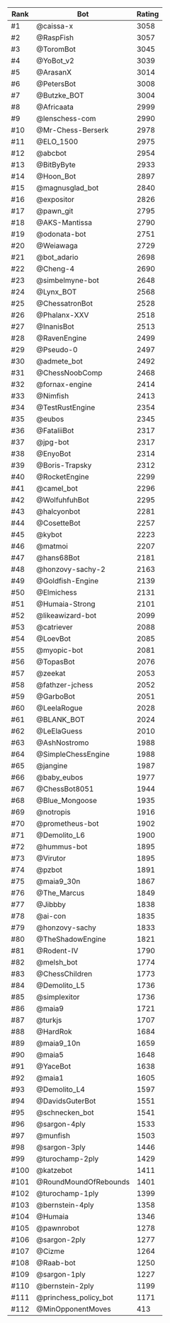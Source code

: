 Rank|Bot|Rating
---|---|---
#1|@caissa-x|3058
#2|@RaspFish|3057
#3|@ToromBot|3045
#4|@YoBot_v2|3039
#5|@ArasanX|3014
#6|@PetersBot|3008
#7|@Butzke_BOT|3004
#8|@Africaata|2999
#9|@lenschess-com|2990
#10|@Mr-Chess-Berserk|2978
#11|@ELO_1500|2975
#12|@abcbot|2954
#13|@BitByByte|2933
#14|@Hoon_Bot|2897
#15|@magnusglad_bot|2840
#16|@expositor|2826
#17|@pawn_git|2795
#18|@AKS-Mantissa|2790
#19|@odonata-bot|2751
#20|@Weiawaga|2729
#21|@bot_adario|2698
#22|@Cheng-4|2690
#23|@simbelmyne-bot|2648
#24|@Lynx_BOT|2568
#25|@ChessatronBot|2528
#26|@Phalanx-XXV|2518
#27|@InanisBot|2513
#28|@RavenEngine|2499
#29|@Pseudo-0|2497
#30|@admete_bot|2492
#31|@ChessNoobComp|2468
#32|@fornax-engine|2414
#33|@Nimfish|2413
#34|@TestRustEngine|2354
#35|@eubos|2345
#36|@FataliiBot|2317
#37|@jpg-bot|2317
#38|@EnyoBot|2314
#39|@Boris-Trapsky|2312
#40|@RocketEngine|2299
#41|@camel_bot|2296
#42|@WolfuhfuhBot|2295
#43|@halcyonbot|2281
#44|@CosetteBot|2257
#45|@kybot|2223
#46|@matmoi|2207
#47|@hans68Bot|2181
#48|@honzovy-sachy-2|2163
#49|@Goldfish-Engine|2139
#50|@Elmichess|2131
#51|@Humaia-Strong|2101
#52|@likeawizard-bot|2099
#53|@catriever|2088
#54|@LoevBot|2085
#55|@myopic-bot|2081
#56|@TopasBot|2076
#57|@zeekat|2053
#58|@fathzer-jchess|2052
#59|@GarboBot|2051
#60|@LeelaRogue|2028
#61|@BLANK_BOT|2024
#62|@LeElaGuess|2010
#63|@AshNostromo|1988
#64|@SimpleChessEngine|1988
#65|@jangine|1987
#66|@baby_eubos|1977
#67|@ChessBot8051|1944
#68|@Blue_Mongoose|1935
#69|@notropis|1916
#70|@prometheus-bot|1902
#71|@Demolito_L6|1900
#72|@hummus-bot|1895
#73|@Virutor|1895
#74|@pzbot|1891
#75|@maia9_30n|1867
#76|@The_Marcus|1849
#77|@Jibbby|1838
#78|@ai-con|1835
#79|@honzovy-sachy|1833
#80|@TheShadowEngine|1821
#81|@Rodent-IV|1790
#82|@melsh_bot|1774
#83|@ChessChildren|1773
#84|@Demolito_L5|1736
#85|@simplexitor|1736
#86|@maia9|1721
#87|@turkjs|1707
#88|@HardRok|1684
#89|@maia9_10n|1659
#90|@maia5|1648
#91|@YaceBot|1638
#92|@maia1|1605
#93|@Demolito_L4|1597
#94|@DavidsGuterBot|1551
#95|@schnecken_bot|1541
#96|@sargon-4ply|1533
#97|@munfish|1503
#98|@sargon-3ply|1446
#99|@turochamp-2ply|1429
#100|@katzebot|1411
#101|@RoundMoundOfRebounds|1401
#102|@turochamp-1ply|1399
#103|@bernstein-4ply|1358
#104|@Humaia|1346
#105|@pawnrobot|1278
#106|@sargon-2ply|1277
#107|@Cizme|1264
#108|@Raab-bot|1250
#109|@sargon-1ply|1227
#110|@bernstein-2ply|1199
#111|@princhess_policy_bot|1171
#112|@MinOpponentMoves|413
